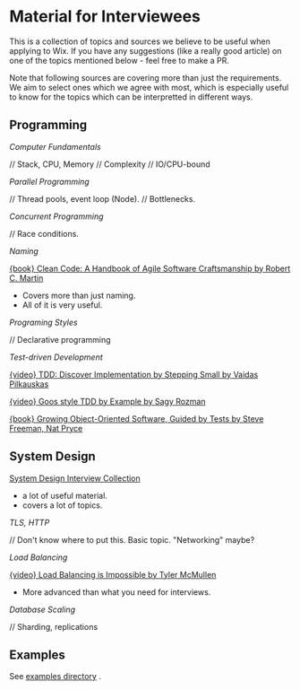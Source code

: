 # Material for Interviewees

This is a collection of topics and sources we believe to be useful when applying to Wix. If you have any suggestions (like a really good article) on one of the topics mentioned below - feel free to make a PR.

Note that following sources are covering more than just the requirements. We aim to select ones which we agree with most, which is especially useful to know for the topics which can be interpretted in different ways.

## Programming

*Computer Fundamentals*

// Stack, CPU, Memory
// Complexity
// IO/CPU-bound

*Parallel Programming*

// Thread pools, event loop (Node).
// Bottlenecks.

*Concurrent Programming*

// Race conditions.

*Naming*

[{book} Clean Code: A Handbook of Agile Software Craftsmanship by Robert C. Martin]
- Covers more than just naming.
- All of it is very useful.

*Programing Styles*

// Declarative programming

*Test-driven Development*

[{video} TDD: Discover Implementation by Stepping Small by Vaidas Pilkauskas]

[{video} Goos style TDD by Example by Sagy Rozman]

[{book} Growing Object-Oriented Software, Guided by Tests by Steve Freeman, Nat Pryce]

## System Design

[System Design Interview Collection]
- a lot of useful material.
- covers a lot of topics.

*TLS, HTTP*

// Don't know where to put this. Basic topic. "Networking" maybe?

*Load Balancing*

[{video} Load Balancing is Impossible by Tyler McMullen]
- More advanced than what you need for interviews.

*Database Scaling*

// Sharding, replications

## Examples

See [examples directory](./examples) .

[{video} Load Balancing is Impossible by Tyler McMullen]: https://www.youtube.com/watch?v=gas2v1emubU
[{video} TDD: Discover Implementation by Stepping Small by Vaidas Pilkauskas]: https://www.youtube.com/watch?v=EuXmP2uM-Wk
[{video} Goos style TDD by Example by Sagy Rozman]: https://www.youtube.com/watch?v=zcQOjYXe8vM
[System Design Interview Collection]: https://github.com/checkcheckzz/system-design-interview
[{book} Clean Code: A Handbook of Agile Software Craftsmanship by Robert C. Martin]: https://www.goodreads.com/book/show/3735293-clean-code
[{book} Growing Object-Oriented Software, Guided by Tests by Steve Freeman, Nat Pryce]: https://www.goodreads.com/book/show/4268826-growing-object-oriented-software-guided-by-tests
